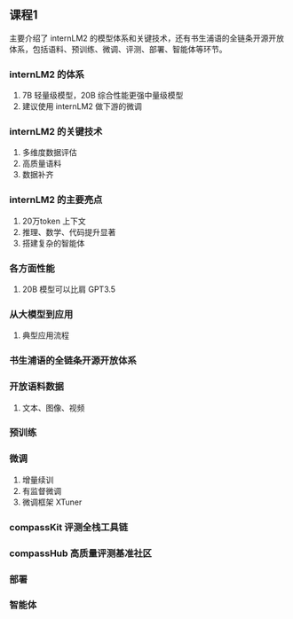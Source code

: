 ## 课程1
主要介绍了 internLM2 的模型体系和关键技术，还有书生浦语的全链条开源开放体系，包括语料、预训练、微调、评测、部署、智能体等环节。

### internLM2 的体系
1. 7B 轻量级模型，20B 综合性能更强中量级模型
2. 建议使用 internLM2 做下游的微调

### internLM2 的关键技术
1. 多维度数据评估
2. 高质量语料
3. 数据补齐

### internLM2 的主要亮点
1. 20万token 上下文
2. 推理、数学、代码提升显著
3. 搭建复杂的智能体

### 各方面性能
1. 20B 模型可以比肩 GPT3.5

### 从大模型到应用
1. 典型应用流程

### 书生浦语的全链条开源开放体系

### 开放语料数据
1. 文本、图像、视频

### 预训练

### 微调
1. 增量续训
2. 有监督微调
3. 微调框架 XTuner

### compassKit 评测全栈工具链
### compassHub 高质量评测基准社区

### 部署

### 智能体
